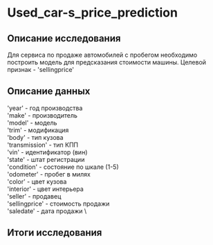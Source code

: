 # Used_car-s_price_prediction
## Описание исследования
Для сервиса по продаже автомобилей с пробегом необходимо построить модель для предсказания стоимости машины. Целевой признак - 'sellingprice'
## Описание данных
'year' - год производства \
'make' - производитель \
'model' - модель \
'trim' - модификация \
'body' - тип кузова \
'transmission' - тип КПП \
'vin' - идентификатор (вин) \
'state' - штат регистрации \
'condition' - состояние по шкале (1-5) \
'odometer' - пробег в милях \
'color' - цвет кузова \
'interior' - цвет интерьера \
'seller' - продавец \
'sellingprice' - стоимость продажи \
'saledate' - дата продажи \
## Итоги исследования
